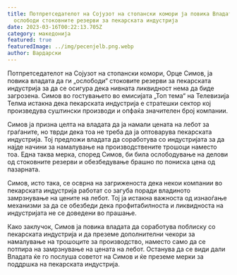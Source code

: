 ```yaml
---
title: Потпретседателот на Сојузот на стопански комори ја повика Владата да ги
  ослободи стоковните резерви за пекарската индустрија
date: 2023-03-16T00:22:13.705Z
category: македонија
featured: true
featuredImage: ../img/pecenjelb.png.webp
author: Вардарски
---
```


Потпретседателот на Сојузот на стопански комори, Орце Симов, ја повика владата да ги „ослободи“ стоковите резерви за пекарската индустрија за да се осигура дека нивната ликвидност нема да биде загрозена. Симов во гостувањето во емисијата „Топ тема“ на Телевизија Телма истакна дека пекарската индустрија е стратешки сектор кој произведува суштински производи и опфаќа значителен број компании.

Симов ја призна целта на владата да ја намали цената на лебот за граѓаните, но тврди дека тоа не треба да ја оптоварува пекарската индустрија. Тој предложи владата да соработува со индустријата за да најде начини за намалување на производствените трошоци наместо тоа. Една таква мерка, според Симов, би била ослободување на делови од стоковните резерви и обезбедување брашно по пониска цена од пазарната.

Симов, исто така, се осврна на загриженоста дека некои компании во пекарската индустрија работат со загуба поради владиното замрзнување на цените на лебот. Тој ја истакна важноста од изнаоѓање механизми за да се обезбеди дека профитабилноста и ликвидноста на индустријата не се доведени во прашање.

Како заклучок, Симов ја повика владата да соработува поблиску со пекарската индустрија и да преземе дополнителни чекори за намалување на трошоците за производство, наместо само да се потпира на замрзнување на цената на лебот. Останува да се види дали Владата ќе го послуша советот на Симов и ќе преземе мерки за поддршка на пекарската индустрија.
